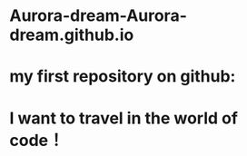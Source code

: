# Aurora-dream-Aurora-dream.github.io
# my first repository on github:
# I want to travel in the world of code！

